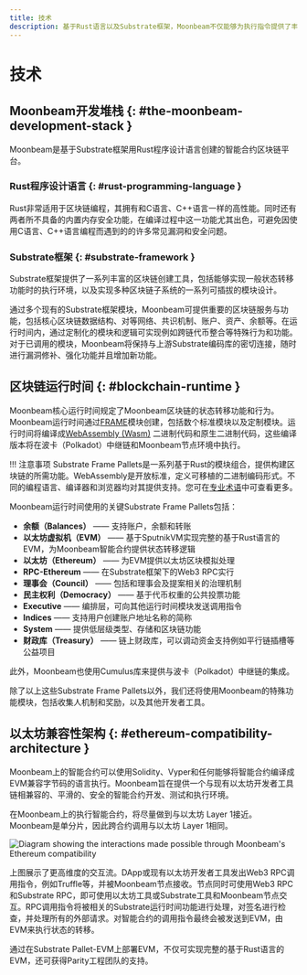 ```yaml
---
title: 技术
description: 基于Rust语言以及Substrate框架，Moonbeam不仅能够为执行指令提供了丰富的工具，也可以进行专业化和优化。
---
```


# 技术

## Moonbeam开发堆栈 {: #the-moonbeam-development-stack } 

Moonbeam是基于Substrate框架用Rust程序设计语言创建的智能合约区块链平台。

### Rust程序设计语言 {: #rust-programming-language } 

Rust非常适用于区块链编程，其拥有和C语言、C++语言一样的高性能。同时还有两者所不具备的内置内存安全功能，在编译过程中这一功能尤其出色，可避免因使用C语言、C++语言编程而遇到的的许多常见漏洞和安全问题。

### Substrate框架 {: #substrate-framework } 

Substrate框架提供了一系列丰富的区块链创建工具，包括能够实现一般状态转移功能时的执行环境，以及实现多种区块链子系统的一系列可插拔的模块设计。

通过多个现有的Substrate框架模块，Moonbeam可提供重要的区块链服务与功能，包括核心区块链数据结构、对等网络、共识机制、账户、资产、余额等。在运行时间内，通过定制化的模块和逻辑可实现例如跨链代币整合等特殊行为和功能。对于已调用的模块，Moonbeam将保持与上游Substrate编码库的密切连接，随时进行漏洞修补、强化功能并且增加新功能。

## 区块链运行时间 {: #blockchain-runtime } 

Moonbeam核心运行时间规定了Moonbeam区块链的状态转移功能和行为。Moonbeam运行时间通过[FRAME](/resources/glossary/#substrate-frame-pallets)模块创建，包括数个标准模块以及定制模块。运行时间将编译成[WebAssembly (Wasm)](/resources/glossary/#webassemblywasm) 二进制代码和原生二进制代码，这些编译版本将在波卡（Polkadot）中继链和Moonbeam节点环境中执行。

!!! 注意事项
    Substrate Frame Pallets是一系列基于Rust的模块组合，提供构建区块链的所需功能。WebAssembly是开放标准，定义可移植的二进制编码形式。不同的编程语言、编译器和浏览器均对其提供支持。您可在[专业术语](/resources/glossary/)中可查看更多。

Moonbeam运行时间使用的关键Substrate Frame Pallets包括：

 - **余额（Balances）** —— 支持账户，余额和转账
 - **以太坊虚拟机（EVM）** —— 基于SputnikVM实现完整的基于Rust语言的EVM，为Moonbeam智能合约提供状态转移逻辑
 - **以太坊（Ethereum）** —— 为EVM提供以太坊区块模拟处理
 - **RPC-Ethereum** —— 在Substrate框架下的Web3 RPC实行
 - **理事会（Council）** —— 包括和理事会及提案相关的治理机制
 - **民主权利（Democracy）** —— 基于代币权重的公共投票功能
 - **Executive** —— 编排层，可向其他运行时间模块发送调用指令
 - **Indices** —— 支持用户创建账户地址名称的简称
 - **System** —— 提供低层级类型、存储和区块链功能
 - **财政库（Treasury）** —— 链上财政库，可以调动资金支持例如平行链插槽等公益项目

此外，Moonbeam也使用Cumulus库来提供与波卡（Polkadot）中继链的集成。

除了以上这些Substrate Frame Pallets以外，我们还将使用Moonbeam的特殊功能模块，包括收集人机制和奖励，以及其他开发者工具。

## 以太坊兼容性架构 {: #ethereum-compatibility-architecture } 

Moonbeam上的智能合约可以使用Solidity、Vyper和任何能够将智能合约编译成EVM兼容字节码的语言执行。Moonbeam旨在提供一个与现有以太坊开发者工具链相兼容的、平滑的、安全的智能合约开发、测试和执行环境。

在Moonbeam上的执行智能合约，将尽量做到与以太坊 Layer 1接近。Moonbeam是单分片，因此跨合约调用与以太坊 Layer 1相同。

![Diagram showing the interactions made possible through Moonbeam's Ethereum compatibility](/images/learn/platform/technology-diagram.png)

上图展示了更高维度的交互流。DApp或现有以太坊开发者工具发出Web3 RPC调用指令，例如Truffle等，并被Moonbeam节点接收。节点同时可使用Web3 RPC和Substrate RPC，即可使用以太坊工具或Substrate工具和Moonbeam节点交互。RPC调用指令将被相关的Substrate运行时间功能进行处理，对签名进行检查，并处理所有的外部请求。对智能合约的调用指令最终会被发送到EVM，由EVM来执行状态的转移。

通过在Substrate Pallet-EVM上部署EVM，不仅可实现完整的基于Rust语言的EVM，还可获得Parity工程团队的支持。